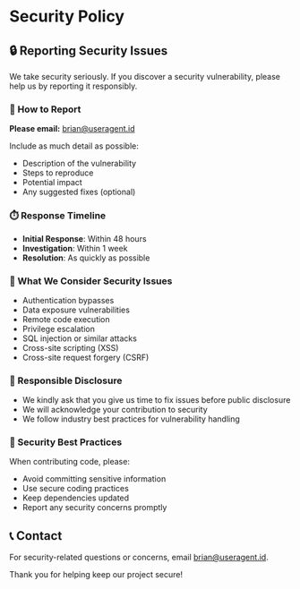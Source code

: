# Security Policy

## 🔒 Reporting Security Issues

We take security seriously. If you discover a security vulnerability, please help us by reporting it responsibly.

### 📧 How to Report

**Please email:** brian@useragent.id

Include as much detail as possible:
- Description of the vulnerability
- Steps to reproduce
- Potential impact
- Any suggested fixes (optional)

### ⏱️ Response Timeline

- **Initial Response**: Within 48 hours
- **Investigation**: Within 1 week
- **Resolution**: As quickly as possible

### 🎯 What We Consider Security Issues

- Authentication bypasses
- Data exposure vulnerabilities
- Remote code execution
- Privilege escalation
- SQL injection or similar attacks
- Cross-site scripting (XSS)
- Cross-site request forgery (CSRF)

### 🙏 Responsible Disclosure

- We kindly ask that you give us time to fix issues before public disclosure
- We will acknowledge your contribution to security
- We follow industry best practices for vulnerability handling

### 🔧 Security Best Practices

When contributing code, please:
- Avoid committing sensitive information
- Use secure coding practices
- Keep dependencies updated
- Report any security concerns promptly

## 📞 Contact

For security-related questions or concerns, email brian@useragent.id.

Thank you for helping keep our project secure!